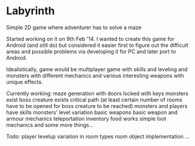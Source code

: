 Labyrinth
=========

Simple 2D game where adventurer has to solve a maze

Started working on it on 9th Feb '14. I wanted to create this game for Android (and still do) but considered it easier first to figure out the difficult areas and possible problems via developing it for PC and later port to Android.

Idealistically, game would be multiplayer game with skills and leveling and monsters with different mechanics and various interesting weapons with unique effects.

Currently working:
maze generation with doors locked with keys
monsters exist
boss creature exists
critical path (at least certain number of rooms have to be opened for boss creature to be reached)
monsters and players have skills
monsters' level variation
basic weapons
basic weapon and armour mechanics
teleportation
inventory
food works
simple loot mechanics
and some more things...

Todo:
player levelup
variation in room types
room object implementation
...
